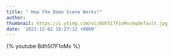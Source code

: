 ```yaml
---
title: " How the Demo Scene Works!"
author: 
thumbnail: https://i.ytimg.com/vi/Bdh5I7F1oMs/mqdefault.jpg
date: '2021-12-02 18:27:12 +0000'
---
```


{% youtube Bdh5I7F1oMs %}